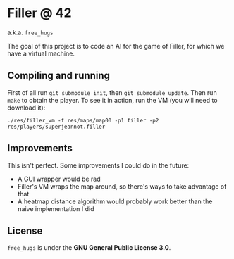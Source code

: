 # Filler @ 42
a.k.a. `free_hugs`

The goal of this project is to code an AI for the game of Filler, for which we
have a virtual machine.

## Compiling and running
First of all run `git submodule init`, then `git submodule update`.
Then run `make` to obtain the player.
To see it in action, run the VM (you will need to download it):

```
./res/filler_vm -f res/maps/map00 -p1 filler -p2 res/players/superjeannot.filler
```

## Improvements
This isn't perfect. Some improvements I could do in the future:

* A GUI wrapper would be rad
* Filler's VM wraps the map around, so there's ways to take advantage of that
* A heatmap distance algorithm would probably work better than the naive
  implementation I did

## License
`free_hugs` is under the **GNU General Public License 3.0**.
